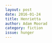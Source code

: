 ```yaml
---
layout: post 
date: 2016-01-24
title: Henrietta
author: Adam Moorad
category: fiction
issue: hunger
---
```

